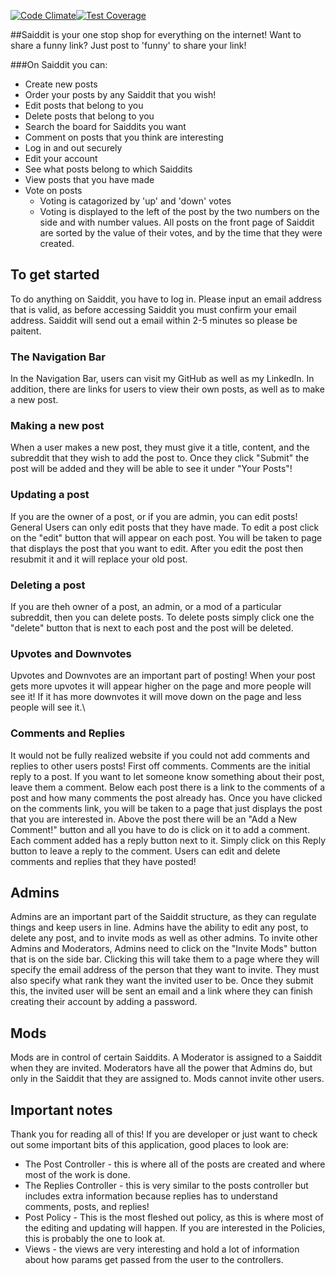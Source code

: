 [![Code Climate](https://codeclimate.com/github/Pratt0923/Saiddit/badges/gpa.svg)](https://codeclimate.com/github/Pratt0923/Saiddit)[![Test Coverage](https://codeclimate.com/github/Pratt0923/Saiddit/badges/coverage.svg)](https://codeclimate.com/github/Pratt0923/Saiddit/coverage)

##Saiddit is your one stop shop for everything on the internet! Want to share a funny link? Just post to 'funny' to share your link!

###On Saiddit you can:
  * Create new posts
  * Order your posts by any Saiddit that you wish!
  * Edit posts that belong to you
  * Delete posts that belong to you
  * Search the board for Saiddits you want
  * Comment on posts that you think are interesting
  * Log in and out securely
  * Edit your account
  * See what posts belong to which Saiddits
  * View posts that you have made
  * Vote on posts
    * Voting is catagorized by 'up' and 'down' votes
    * Voting is displayed to the left of the post by the two numbers on the side and with number values.
  All posts on the front page of Saiddit are sorted by the value of their votes, and by the time that they were created.

## To get started
 To do anything on Saiddit, you have to log in. Please input an email address that is valid, as before accessing Saiddit you must confirm your email address. Saiddit will send out a email within 2-5 minutes so please be paitent.

### The Navigation Bar
In the Navigation Bar, users can visit my GitHub as well as my LinkedIn. In addition, there are links for users to view their own posts, as well as to make a new post.

### Making a new post
When a user makes a new post, they must give it a title, content, and the subreddit that they wish to add the post to. Once they click "Submit" the post will be added and they will be able to see it under "Your Posts"!

### Updating a post
If you are the owner of a post, or if you are admin, you can edit posts! General Users can only edit posts that they have made. To edit a post click on the "edit" button that will appear on each post. You will be taken to page that displays the post that you want to edit. After you edit the post then resubmit it and it will replace your old post.

### Deleting a post
If you are theh owner of a post, an admin, or a mod of a particular subreddit, then you can delete posts. To delete posts simply click one the "delete" button that is next to each post and the post will be deleted.

### Upvotes and Downvotes
Upvotes and Downvotes are an important part of posting! When your post gets more upvotes it will appear higher on the page and more people will see it! If it has more downvotes it will move down on the page and less people will see it.\

### Comments and Replies
It would not be fully realized website if you could not add comments and replies to other users posts! First off comments. Comments are the initial reply to a post. If you want to let someone know something about their post, leave them a comment. Below each post there is a link to the comments of a post and how many comments the post already has. Once you have clicked on the comments link, you will be taken to a page that just displays the post that you are interested in. Above the post there will be an "Add a New Comment!" button and all you have to do is click on it to add a comment. Each comment added has a reply button next to it. Simply click on this Reply button to leave a reply to the comment. Users can edit and delete comments and replies that they have posted!

## Admins
Admins are an important part of the Saiddit structure, as they can regulate things and keep users in line. Admins have the ability to edit any post, to delete any post, and to invite mods as well as other admins. To invite other Admins and Moderators, Admins need to click on the "Invite Mods" button that is on the side bar. Clicking this will take them to a page where they will specify the email address of the person that they want to invite. They must also specify what rank they want the invited user to be. Once they submit this, the invited user will be sent an email and a link where they can finish creating their account by adding a password.

## Mods
Mods are in control of certain Saiddits. A Moderator is assigned to a Saiddit when they are invited. Moderators have all the power that Admins do, but only in the Saiddit that they are assigned to. Mods cannot invite other users.

## Important notes
Thank you for reading all of this! If you are developer or just want to check out some important bits of this application, good places to look are:
  * The Post Controller - this is where all of the posts are created and where most of the work is done.
  * The Replies Controller - this is very similar to the posts controller but includes extra information because replies has to understand comments, posts, and replies!
  * Post Policy - This is the most fleshed out policy, as this is where most of the editing and updating will happen. If you are interested in the Policies, this is probably the one to look at.
  * Views - the views are very interesting and hold a lot of information about how params get passed from the user to the controllers.
